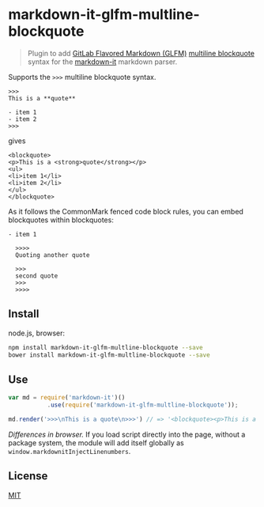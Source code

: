 # markdown-it-glfm-multline-blockquote

> Plugin to add [GitLab Flavored Markdown (GLFM)](https://docs.gitlab.com/ee/user/markdown.htm) [multiline blockquote](https://docs.gitlab.com/ee/user/markdown.html#multiline-blockquote) syntax for the [markdown-it](https://github.com/markdown-it/markdown-it) markdown parser.

Supports the `>>>` multiline blockquote syntax.

```
>>>
This is a **quote**

- item 1
- item 2
>>>
```

gives

```
<blockquote>
<p>This is a <strong>quote</strong></p>
<ul>
<li>item 1</li>
<li>item 2</li>
</ul>
</blockquote>
```

As it follows the CommonMark fenced code block rules, you can embed blockquotes within blockquotes:

```
- item 1

  >>>>
  Quoting another quote

  >>>
  second quote
  >>>
  >>>>
```

## Install

node.js, browser:

```bash
npm install markdown-it-glfm-multline-blockquote --save
bower install markdown-it-glfm-multline-blockquote --save
```

## Use

```js
var md = require('markdown-it')()
           .use(require('markdown-it-glfm-multline-blockquote'));

md.render('>>>\nThis is a quote\n>>>') // => '<blockquote><p>This is a quote</p></blockquote>'
```

_Differences in browser._ If you load script directly into the page, without
a package system, the module will add itself globally as `window.markdownitInjectLinenumbers`.

## License

[MIT](https://github.com/digitalmoksha/markdown-it-glfm-multline-blockquote/blob/master/LICENSE)
